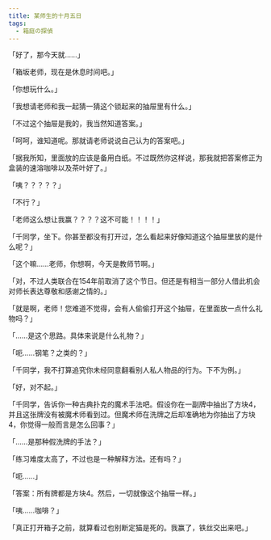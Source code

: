 ```yaml
---
title: 某师生的十月五日
tags:
  - 箱庭の探偵
---
```


「好了，那今天就……」

「箱坂老师，现在是休息时间吧。」

「你想玩什么。」

「我想请老师和我一起猜一猜这个锁起来的抽屉里有什么。」

「不过这个抽屉是我的，我当然知道答案。」

「呵呵，谁知道呢。那就请老师说说自己认为的答案吧。」

「据我所知，里面放的应该是备用白纸。不过既然你这样说，那我就把答案修正为盒装的速溶咖啡以及茶叶好了。」

「咦？？？？？」

「不行？」

「老师这么想让我赢？？？？这不可能！！！！」

「千同学，坐下。你甚至都没有打开过，怎么看起来好像知道这个抽屉里放的是什么呢？」

「这个嘛……老师，你想啊，今天是教师节啊。」

「对，不过人类联合在154年前取消了这个节日。但还是有相当一部分人借此机会对师长表达尊敬和感谢之情的。」

「就是啊，老师！您难道不觉得，会有人偷偷打开这个抽屉，在里面放一点什么礼物吗？」

「……是这个思路。具体来说是什么礼物？」

「呃……钢笔？之类的？」

「千同学，我不打算追究你未经同意翻看别人私人物品的行为。下不为例。」

「好，对不起。」

「千同学，告诉你一种古典扑克的魔术手法吧。假设你在一副牌中抽出了方块4，并且这张牌没有被魔术师看到过。但魔术师在洗牌之后却准确地为你抽出了方块4，你觉得一般而言是怎么回事？」

「……是那种假洗牌的手法？」

「练习难度太高了，不过也是一种解释方法。还有吗？」

「呃……」

「答案：所有牌都是方块4。然后，一切就像这个抽屉一样。」

「咦……咖啡？」

「真正打开箱子之前，就算看过也别断定猫是死的。我赢了，铁丝交出来吧。」

